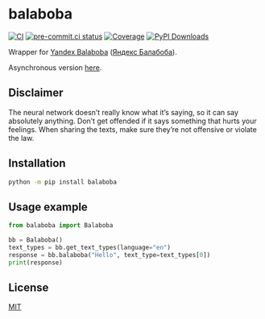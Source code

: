 # balaboba

[![CI](https://github.com/monosans/balaboba/actions/workflows/ci.yml/badge.svg?branch=main&event=push)](https://github.com/monosans/balaboba/actions/workflows/ci.yml?query=event%3Apush+branch%3Amain)
[![pre-commit.ci status](https://results.pre-commit.ci/badge/github/monosans/balaboba/main.svg)](https://results.pre-commit.ci/latest/github/monosans/balaboba/main)
[![Coverage](https://img.shields.io/codecov/c/github/monosans/balaboba/main)](https://codecov.io/gh/monosans/balaboba)
[![PyPI Downloads](https://img.shields.io/pypi/dm/balaboba)](https://pypi.org/project/balaboba/)

Wrapper for [Yandex Balaboba](https://yandex.com/lab/yalm-en) ([Яндекс Балабоба](https://yandex.ru/lab/yalm)).

Asynchronous version [here](https://github.com/monosans/aiobalaboba).

## Disclaimer

The neural network doesn’t really know what it’s saying, so it can say absolutely anything. Don’t get offended if it says something that hurts your feelings. When sharing the texts, make sure they’re not offensive or violate the law.

## Installation

```bash
python -m pip install balaboba
```

## Usage example

```python
from balaboba import Balaboba

bb = Balaboba()
text_types = bb.get_text_types(language="en")
response = bb.balaboba("Hello", text_type=text_types[0])
print(response)
```

## License

[MIT](https://github.com/monosans/balaboba/blob/main/LICENSE)
